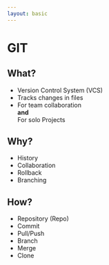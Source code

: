 ```yaml
---
layout: basic
---
```


# GIT

<div class="w-full flex flex-row justify-between gap-10 mt-15">
<div v-click class="w-1/4 shrink-0">

<h2>What?</h2>

- Version Control System (VCS)
- Tracks changes in files
- For team collaboration<br />
  **and**<br />
  For solo Projects

</div>
<div v-click class="w-1/4 shrink-0">

<h2>Why?</h2>

- History
- Collaboration
- Rollback
- Branching

</div>
<div v-click class="w-1/4 shrink-0">

<h2>How?</h2>

- Repository (Repo)
- Commit
- Pull/Push
- Branch
- Merge
- Clone

</div>
</div>
